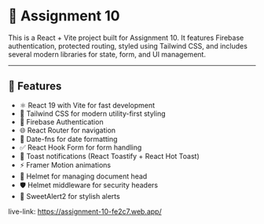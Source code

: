 # 🎯 Assignment 10

This is a React + Vite project built for Assignment 10. It features Firebase authentication, protected routing, styled using Tailwind CSS, and includes several modern libraries for state, form, and UI management.

---

## 🚀 Features

- ⚛️ React 19 with Vite for fast development
- 🎨 Tailwind CSS for modern utility-first styling
- 🔐 Firebase Authentication
- 🌐 React Router for navigation
- 📅 Date-fns for date formatting
- ✅ React Hook Form for form handling
- 🍞 Toast notifications (React Toastify + React Hot Toast)
- ⚡ Framer Motion animations
- 🧠 Helmet for managing document head
- 🛡 Helmet middleware for security headers
- 💬 SweetAlert2 for stylish alerts

live-link: https://assignment-10-fe2c7.web.app/


